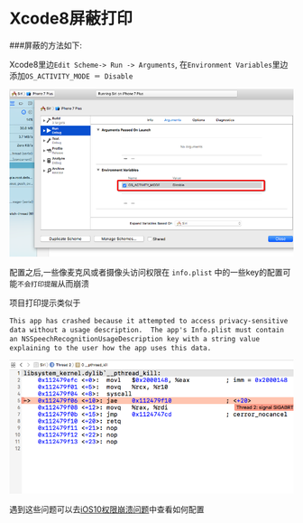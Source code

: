 # Xcode8屏蔽打印

###屏蔽的方法如下:

Xcode8里边`Edit Scheme-> Run -> Arguments`, 在`Environment Variables`里边添加`OS_ACTIVITY_MODE ＝ Disable`


![](imgs/dayin.png)



配置之后,一些像麦克风或者摄像头访问权限在 `info.plist` 中的一些key的配置可能`不会打印提醒`从而崩溃

项目打印提示类似于

```
This app has crashed because it attempted to access privacy-sensitive data without a usage description.  The app's Info.plist must contain an NSSpeechRecognitionUsageDescription key with a string value explaining to the user how the app uses this data.

```


![](imgs/bengkui.png)

遇到这些问题可以去[iOS10权限崩溃问题](../03iOS10权限崩溃问题/README.md)中查看如何配置
